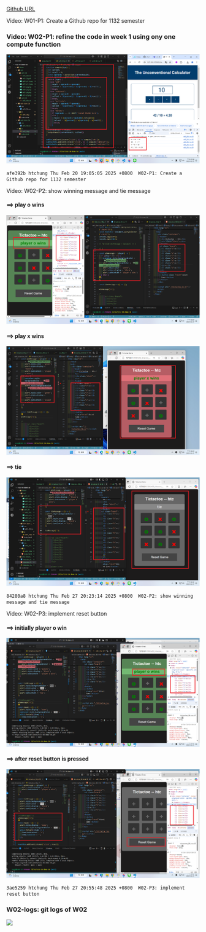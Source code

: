 [Github URL](https://github.com/clw516/1132-1N-demo-58.git)

Video: W01-P1: Create a Github repo for 1132 semester

### Video: W02-P1: refine the code in week 1 using ony one compute function

![](w02-p1.png)

```
afe392b htchung Thu Feb 20 19:05:05 2025 +0800  W02-P1: Create a Github repo for 1132 semester
```

Video: W02-P2: show winning message and tie message

#### ==> play o wins

![](w02-p2-1.png)

#### ==> play x wins

![](w02-p2-2.png)

#### ==> tie

![](w02-p2-3.png)

```
84280a8 htchung Thu Feb 27 20:23:14 2025 +0800  W02-P2: show winning message and tie message
```

Video: W02-P3: implement reset button

#### ==> initially player o win

![](w02-p3-1.png)

#### ==> after reset button is pressed

![](w02-p3-2.png)

```
3ae5259 htchung Thu Feb 27 20:55:48 2025 +0800  W02-P3: implement reset button
```

### W02-logs: git logs of W02

![](w02-logs.png)
